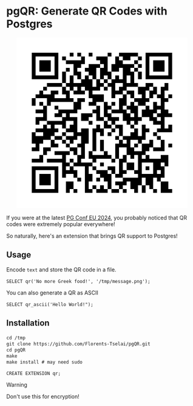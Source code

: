 # pgQR: Generate QR Codes with Postgres

<p align="center"> <img src="assets/pgqr.png" alt="QR Code"> </p>

If you were at the latest [PG Conf EU 2024](https://2024.pgconf.eu),
you probably noticed that QR codes were extremely popular everywhere!

So naturally, here's an extension that brings QR support to Postgres!

## Usage

Encode `text` and store the QR code in a file.

```tsql
SELECT qr('No more Greek food!', '/tmp/message.png');
```

You can also generate a QR as ASCII

```tsql                                                     
SELECT qr_ascii('Hello World!");
```

## Installation

```
cd /tmp
git clone https://github.com/Florents-Tselai/pgQR.git
cd pgQR
make
make install # may need sudo
```

```tsql
CREATE EXTENSION qr;
```

> [!WARNING]
> Don't use this for encryption!

